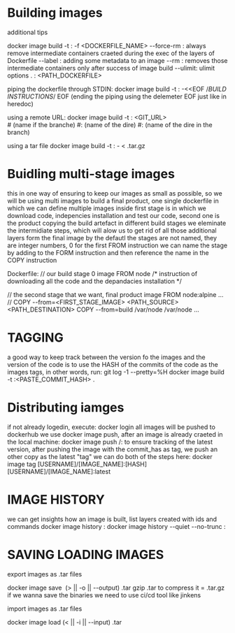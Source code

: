 # Building images
additional tips

docker image build -t <IMAGE>:<TAG>
    -f <DOCKERFILE_NAME>
    --force-rm : always remove intermediate containers craeted during the exec of the layers of Dockerfile
    --label : adding some metadata to an image
    --rm : removes those intermediate containers only after success of image build
    --ulimit: ulimit options
. : <PATH_DOCKERFILE>

piping the dockerfile through STDIN:
docker image build -t <NAME>:<TAG>
-<<EOF
/*BUILD INSTRUCTIONS*/
EOF (ending the piping using the delemeter EOF just like in heredoc)

using a remote URL:
docker image build -t <NAME>:<TAG> <GIT_URL>\
    #<REF> (name if the branche)
    #:<DIRE> (name of the dire)
    #<REF>:<DIRE> (name of the dire in the branch)

using a tar file
docker image build -t <NAME>:<TAG>
    - < <FILE>.tar.gz

# Buidling multi-stage images
this in one way of ensuring to keep our images as small as possible, so we will be using multi images to build a final product, one single dockerfile in which we can define multiple images inside
first stage is in which we download code, indepencies installation and test our code, second one is the product
copying the build artefact in different build stages we eleminate the intermidiate steps, which will alow us to get rid of all those additional layers form the final image
by the defautl the stages are not named, they are integer numbers, 0 for the first FROM instruction
we can name the stage by adding <NAME> to the FORM instruction and then reference the name in the COPY instruction

Dockerfile:
// our build stage 0 image
FROM node <AS BUILD>
/*
instruction of downloading all the code and the depandacies installation
*/

// the second stage that we want, final product image
FROM node:alpine
...
// COPY --from=<FIRST_STAGE_IMAGE> <PATH_SOURCE> <PATH_DESTINATION>
COPY --from=build /var/node /var/node
...

# TAGGING
a good way to keep track between the version fo the images and the version of the code is to use the HASH of the commits of the code as the images tags, in other words, run:
git log -1 --pretty=%H
docker image build -t <NAME>:<PASTE_COMMIT_HASH> .

# Distributing iamges
if not already logedin, execute:
    docker login
all images will be pushed to dockerhub
we use docker image push, after an image is already craeted in the local machine:
    docker image push <USERNAME>/<IMAGENAME>:<TAG>
to ensure tracking of the latest version, after pushing the image with the commit_has as tag, we push an other copy as the latest "tag"
we can do both of the steps here:
docker image tag [USERNAME]/[IMAGE_NAME]:[HASH] [USERNAME]/[IMAGE_NAME]:latest

# IMAGE HISTORY
we can get insights how an image is built, list layers created with ids and commands
docker image history <NAME>:<TAG>
docker image history --quiet --no-trunc <NAME>:<TAG>

# SAVING LOADING IMAGES
export images as .tar files

docker image save <IMAGE> 
    (> || -o || --output)
     <FILE>.tar
gzip <FILE>.tar to compress it = <FILE>.tar.gz
if we wanna save the binaries we need to use ci/cd tool like jinkens

import images as .tar files

docker image load 
    (< || -i || --input)
    <FILE>.tar